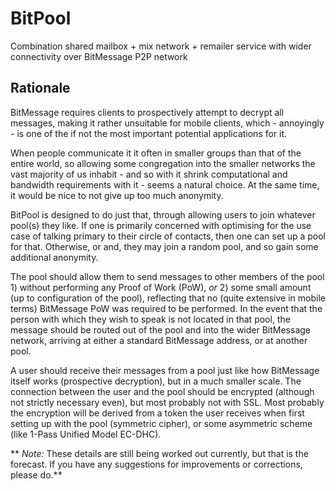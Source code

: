 BitPool
=======

Combination shared mailbox + mix network + remailer service with wider connectivity over BitMessage P2P network

Rationale
---------

BitMessage requires clients to prospectively attempt to decrypt all messages, making it rather unsuitable for mobile clients, which - annoyingly - is one of the if not the most important potential applications for it.

When people communicate it it often in smaller groups than that of the entire world, so allowing some congregation into the smaller networks the vast majority of us inhabit - and so with it shrink computational and bandwidth requirements with it - seems a natural choice. At the same time, it would be nice to not give up too much anonymity.

BitPool is designed to do just that, through allowing users to join whatever pool(s) they like. If one is primarily concerned with optimising for the use case of talking primary to their circle of contacts, then one can set up a pool for that. Otherwise, or and, they may join a random pool, and so gain some additional anonymity.

The pool should allow them to send messages to other members of the pool 1) without performing any Proof of Work (PoW), *or* 2) some small amount (up to configuration of the pool), reflecting that no (quite extensive in mobile terms) BitMessage PoW was required to be performed. 
In the event that the person with which they wish to speak is not located in that pool, the message should be routed out of the pool and into the wider BitMessage network, arriving at either a standard BitMessage address, or at another pool.

A user should receive their messages from a pool just like how BitMessage itself works (prospective decryption), but in a much smaller scale. The connection between the user and the pool should be encrypted (although not strictly necessary even), but most probably not with SSL. Most probably the encryption will be derived from a token the user receives when first setting up with the pool (symmetric cipher), or some asymmetric scheme (like 1-Pass Unified Model EC-DHC).

** *Note:* These details are still being worked out currently, but that is the forecast. If you have any suggestions for improvements or corrections, please do.**

